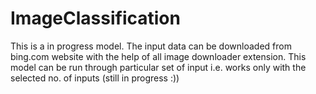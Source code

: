 # ImageClassification
This is a in progress model.
The input data can be downloaded from bing.com website with the help of all image downloader extension.
This model can be run through particular set of input i.e. works only with the selected no. of inputs (still in progress :))
